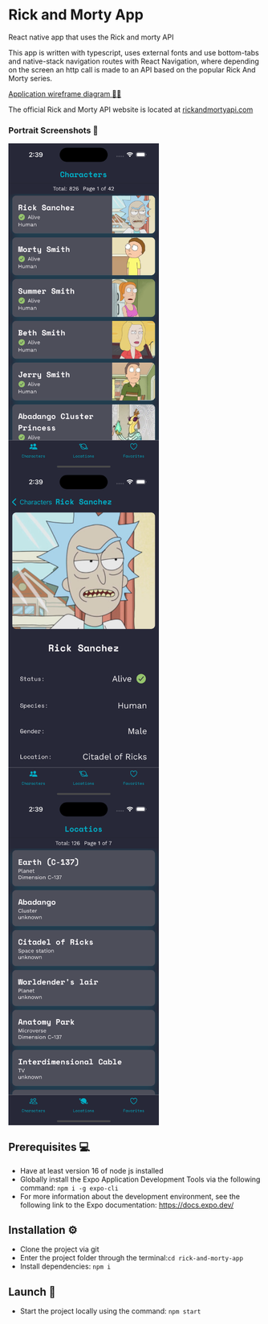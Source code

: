 # Rick and Morty App

React native app that uses the Rick and morty API

This app is written with typescript, uses external fonts and use bottom-tabs and native-stack navigation routes with React Navigation, where depending on the screen an http call is made to an API based on the popular Rick And Morty series.

[Application wireframe diagram 📝📐](https://github.com/lcgaravito/rick-and-morty-app/tree/main/wireframe)

The official Rick and Morty API website is located at [rickandmortyapi.com](https://rickandmortyapi.com/)

### Portrait Screenshots 📱

<div style="display: flex; flex-wrap: wrap;">
  <img src="https://raw.githubusercontent.com/lcgaravito/rick-and-morty-app/main/screenshots/screenshot-characters-list.png" width="300" height="auto" />
  <img src="https://raw.githubusercontent.com/lcgaravito/rick-and-morty-app/main/screenshots/screenshot-character-detail.png" width="300" height="auto" />
  <img src="https://raw.githubusercontent.com/lcgaravito/rick-and-morty-app/main/screenshots/screenshot-locations-list.png" width="300" height="auto" />
</div>

## Prerequisites 💻

- Have at least version 16 of node js installed
- Globally install the Expo Application Development Tools via the following command: `npm i -g expo-cli`
- For more information about the development environment, see the following link to the Expo documentation: https://docs.expo.dev/

## Installation ⚙️

- Clone the project via git
- Enter the project folder through the terminal:`cd rick-and-morty-app`
- Install dependencies: `npm i`

## Launch 🚀

- Start the project locally using the command: `npm start`
